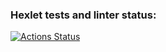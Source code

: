 ### Hexlet tests and linter status:
[![Actions Status](https://github.com/Squirishka/python-project-49/workflows/hexlet-check/badge.svg)](https://github.com/Squirishka/python-project-49/actions)